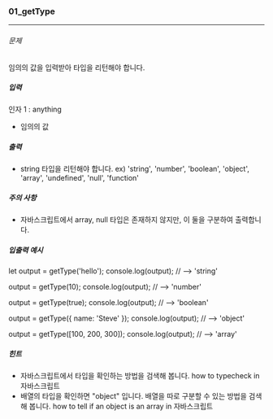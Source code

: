 ### 01_getType

***

###### 문제 

임의의 값을 입력받아 타입을 리턴해야 합니다.

##### 입력

인자 1 : anything
- 임의의 값

##### 출력

- string 타입을 리턴해야 합니다.
ex) 'string', 'number', 'boolean', 'object', 'array', 'undefined', 'null', 'function'

##### 주의 사항

- 자바스크립트에서 array, null 타입은 존재하지 않지만, 이 둘을 구분하여 출력합니다.

##### 입출력 예시

let output = getType('hello');
console.log(output); // --> 'string'

output = getType(10);
console.log(output); // --> 'number'

output = getType(true);
console.log(output); // --> 'boolean'

output = getType({ name: 'Steve' });
console.log(output); // --> 'object'

output = getType([100, 200, 300]);
console.log(output); // --> 'array'

##### 힌트
- 자바스크립트에서 타입을 확인하는 방법을 검색해 봅니다. how to typecheck in 자바스크립트
- 배열의 타입을 확인하면 "object" 입니다. 배열을 따로 구분할 수 있는 방법을 검색해 봅니다. how to tell if an object is an array in 자바스크립트